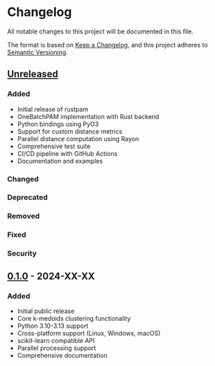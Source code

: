 # Changelog

All notable changes to this project will be documented in this file.

The format is based on [Keep a Changelog](https://keepachangelog.com/en/1.0.0/),
and this project adheres to [Semantic Versioning](https://semver.org/spec/v2.0.0.html).

## [Unreleased]

### Added
- Initial release of rustpam
- OneBatchPAM implementation with Rust backend
- Python bindings using PyO3
- Support for custom distance metrics
- Parallel distance computation using Rayon
- Comprehensive test suite
- CI/CD pipeline with GitHub Actions
- Documentation and examples

### Changed

### Deprecated

### Removed

### Fixed

### Security

## [0.1.0] - 2024-XX-XX

### Added
- Initial public release
- Core k-medoids clustering functionality
- Python 3.10-3.13 support
- Cross-platform support (Linux, Windows, macOS)
- scikit-learn compatible API
- Parallel processing support
- Comprehensive documentation

[Unreleased]: https://github.com/yourusername/rustpam/compare/v0.1.0...HEAD
[0.1.0]: https://github.com/yourusername/rustpam/releases/tag/v0.1.0
